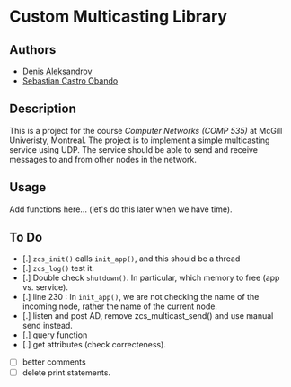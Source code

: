 # Custom Multicasting Library

## Authors
- [Denis Aleksandrov](https://github.com/aleksandrov-denis)
- [Sebastian Castro Obando](https://github.com/sebastiancastroobando/)

## Description
This is a project for the course *Computer Networks (COMP 535)* at McGill Univeristy, Montreal. The project is to implement a simple multicasting service using UDP. The service should be able to send and receive messages to and from other nodes in the network. 

## Usage
Add functions here... (let's do this later when we have time).


## To Do
- [.] `zcs_init()` calls `init_app()`, and this should be a thread
- [.] `zcs_log()` test it.
- [.] Double check `shutdown()`. In particular, which memory to free (app vs. service).
- [.] line 230 : In `init_app()`, we are not checking the name of the incoming node, rather the name of the current node.
- [.] listen and post AD, remove zcs_multicast_send() and use manual send instead.
- [.] query function
- [.] get attributes (check correcteness).
- [ ] better comments
- [ ] delete print statements.
